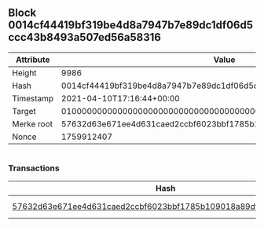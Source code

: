 ## Block 0014cf44419bf319be4d8a7947b7e89dc1df06d5ccc43b8493a507ed56a58316

Attribute | Value
--- | ---
Height | 9986
Hash | 0014cf44419bf319be4d8a7947b7e89dc1df06d5ccc43b8493a507ed56a58316
Timestamp | 2021-04-10T17:16:44+00:00
Target | 0100000000000000000000000000000000000000000000000000000000000000
Merke root | 57632d63e671ee4d631caed2ccbf6023bbf1785b109018a89dfdfa4cbb147c10
Nonce | 1759912407

```

```

### Transactions

Hash | Amount
--- | ---
[57632d63e671ee4d631caed2ccbf6023bbf1785b109018a89dfdfa4cbb147c10](57632d63e671ee4d631caed2ccbf6023bbf1785b109018a89dfdfa4cbb147c10.md) | 10.00000000 SKEPTI 

